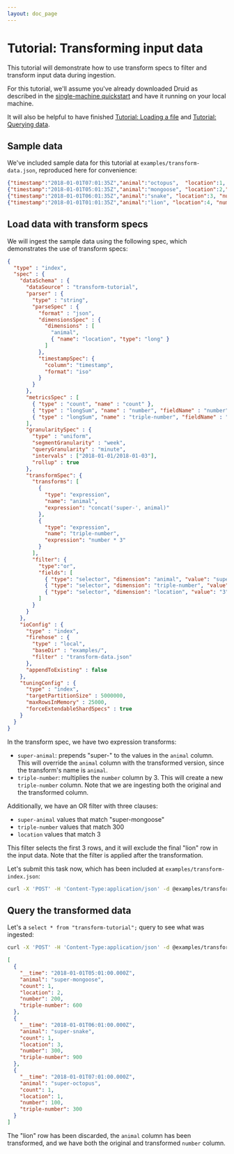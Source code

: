 ```yaml
---
layout: doc_page
---
```


# Tutorial: Transforming input data

This tutorial will demonstrate how to use transform specs to filter and transform input data during ingestion.

For this tutorial, we'll assume you've already downloaded Druid as described in 
the [single-machine quickstart](index.html) and have it running on your local machine.

It will also be helpful to have finished [Tutorial: Loading a file](../tutorials/tutorial-batch.html) and [Tutorial: Querying data](../tutorials/tutorial-query.html).

## Sample data

We've included sample data for this tutorial at `examples/transform-data.json`, reproduced here for convenience:

```json
{"timestamp":"2018-01-01T07:01:35Z","animal":"octopus",  "location":1, "number":100}
{"timestamp":"2018-01-01T05:01:35Z","animal":"mongoose", "location":2,"number":200}
{"timestamp":"2018-01-01T06:01:35Z","animal":"snake", "location":3, "number":300}
{"timestamp":"2018-01-01T01:01:35Z","animal":"lion", "location":4, "number":300}
```

## Load data with transform specs

We will ingest the sample data using the following spec, which demonstrates the use of transform specs:

```json
{
  "type" : "index",
  "spec" : {
    "dataSchema" : {
      "dataSource" : "transform-tutorial",
      "parser" : {
        "type" : "string",
        "parseSpec" : {
          "format" : "json",
          "dimensionsSpec" : {
            "dimensions" : [
              "animal",
              { "name": "location", "type": "long" }
            ]
          },
          "timestampSpec": {
            "column": "timestamp",
            "format": "iso"
          }
        }
      },
      "metricsSpec" : [
        { "type" : "count", "name" : "count" },
        { "type" : "longSum", "name" : "number", "fieldName" : "number" },
        { "type" : "longSum", "name" : "triple-number", "fieldName" : "triple-number" }
      ],
      "granularitySpec" : {
        "type" : "uniform",
        "segmentGranularity" : "week",
        "queryGranularity" : "minute",
        "intervals" : ["2018-01-01/2018-01-03"],
        "rollup" : true
      },
      "transformSpec": {
        "transforms": [
          {
            "type": "expression",
            "name": "animal",
            "expression": "concat('super-', animal)"
          },
          {
            "type": "expression",
            "name": "triple-number",
            "expression": "number * 3"
          }
        ],
        "filter": {
          "type":"or",
          "fields": [
            { "type": "selector", "dimension": "animal", "value": "super-mongoose" },
            { "type": "selector", "dimension": "triple-number", "value": "300" },
            { "type": "selector", "dimension": "location", "value": "3" }
          ]
        }
      }
    },
    "ioConfig" : {
      "type" : "index",
      "firehose" : {
        "type" : "local",
        "baseDir" : "examples/",
        "filter" : "transform-data.json"
      },
      "appendToExisting" : false
    },
    "tuningConfig" : {
      "type" : "index",
      "targetPartitionSize" : 5000000,
      "maxRowsInMemory" : 25000,
      "forceExtendableShardSpecs" : true
    }
  }
}
```

In the transform spec, we have two expression transforms:
* `super-animal`: prepends "super-" to the values in the `animal` column. This will override the `animal` column with the transformed version, since the transform's name is `animal`.
* `triple-number`: multiplies the `number` column by 3. This will create a new `triple-number` column. Note that we are ingesting both the original and the transformed column.

Additionally, we have an OR filter with three clauses:
* `super-animal` values that match "super-mongoose"
* `triple-number` values that match 300
* `location` values that match 3

This filter selects the first 3 rows, and it will exclude the final "lion" row in the input data. Note that the filter is applied after the transformation.

Let's submit this task now, which has been included at `examples/transform-index.json`:

```bash
curl -X 'POST' -H 'Content-Type:application/json' -d @examples/transform-index.json http://localhost:8090/druid/indexer/v1/task
```

## Query the transformed data

Let's a `select * from "transform-tutorial";` query to see what was ingested:

```bash
curl -X 'POST' -H 'Content-Type:application/json' -d @examples/transform-select-sql.json http://localhost:8082/druid/v2/sql
```

```json
[
  {
    "__time": "2018-01-01T05:01:00.000Z",
    "animal": "super-mongoose",
    "count": 1,
    "location": 2,
    "number": 200,
    "triple-number": 600
  },
  {
    "__time": "2018-01-01T06:01:00.000Z",
    "animal": "super-snake",
    "count": 1,
    "location": 3,
    "number": 300,
    "triple-number": 900
  },
  {
    "__time": "2018-01-01T07:01:00.000Z",
    "animal": "super-octopus",
    "count": 1,
    "location": 1,
    "number": 100,
    "triple-number": 300
  }
]
```

The "lion" row has been discarded, the `animal` column has been transformed, and we have both the original and transformed `number` column.
